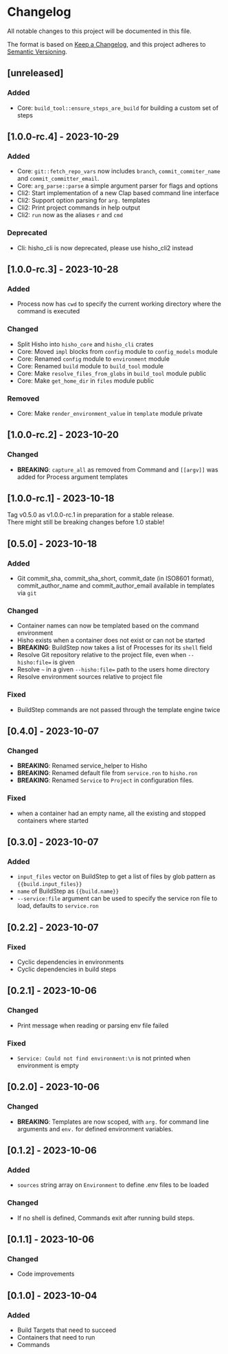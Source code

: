 # Changelog

All notable changes to this project will be documented in this file.

The format is based on [Keep a Changelog](https://keepachangelog.com/en/1.0.0/),
and this project adheres to [Semantic Versioning](https://semver.org/spec/v2.0.0.html).

## [unreleased]

### Added
* Core: `build_tool::ensure_steps_are_build` for building a custom set of steps

<!--
### Added
### Changed
### Deprecated
### Removed
### Fixed
### Security
-->

## [1.0.0-rc.4] - 2023-10-29

### Added
* Core: `git::fetch_repo_vars` now includes `branch`, `commit_commiter_name` and `commit_committer_email`.
* Core: `arg_parse::parse` a simple argument parser for flags and options
* Cli2: Start implementation of a new Clap based command line interface
* Cli2: Support option parsing for `arg.` templates
* Cli2: Print project commands in help output
* Cli2: `run` now as the aliases `r` and `cmd`

### Deprecated
* Cli: hisho_cli is now deprecated, please use hisho_cli2 instead

## [1.0.0-rc.3] - 2023-10-28

### Added
* Process now has `cwd` to specify the current working directory where the command is executed

### Changed
* Split Hisho into `hisho_core` and `hisho_cli` crates
* Core: Moved `impl` blocks from `config` module to `config_models` module
* Core: Renamed `config` module to `environment` module
* Core: Renamed `build` module to `build_tool` module
* Core: Make `resolve_files_from_globs` in `build_tool` module public
* Core: Make `get_home_dir` in `files` module public

### Removed
* Core: Make `render_environment_value` in `template` module private

## [1.0.0-rc.2] - 2023-10-20

### Changed
* **BREAKING**: `capture_all` as removed from Command and `[[argv]]` was added for Process argument templates

## [1.0.0-rc.1] - 2023-10-18

Tag v0.5.0 as v1.0.0-rc.1 in preparation for a stable release.  
There might still be breaking changes before 1.0 stable!

## [0.5.0] - 2023-10-18

### Added
* Git commit_sha, commit_sha_short, commit_date (in ISO8601 format), commit_author_name and commit_author_email available in templates via `git`

### Changed
* Container names can now be templated based on the command environment
* Hisho exists when a container does not exist or can not be started
* **BREAKING**: BuildStep now takes a list of Processes for its `shell` field
* Resolve Git repository relative to the project file, even when `--hisho:file=` is given
* Resolve `~` in a given `--hisho:file=` path to the users home directory
* Resolve environment sources relative to project file

### Fixed
* BuildStep commands are not passed through the template engine twice

## [0.4.0] - 2023-10-07

### Changed
* **BREAKING**: Renamed service_helper to Hisho
* **BREAKING**: Renamed default file from `service.ron` to `hisho.ron`
* **BREAKING**: Renamed `Service` to `Project` in configuration files.

### Fixed
* when a container had an empty name, all the existing and stopped containers where started


## [0.3.0] - 2023-10-07

### Added
* `input_files` vector on BuildStep to get a list of files by glob pattern as `{{build.input_files}}`
* `name` of BuildStep as `{{build.name}}`
* `--service:file` argument can be used to specify the service ron file to load, defaults to `service.ron`


## [0.2.2] - 2023-10-07

### Fixed
- Cyclic dependencies in environments
- Cyclic dependencies in build steps

## [0.2.1] - 2023-10-06

### Changed
- Print message when reading or parsing env file failed

### Fixed
- `Service: Could not find environment:\n` is not printed when environment is empty

## [0.2.0] - 2023-10-06

### Changed
* **BREAKING**: Templates are now scoped, with `arg.` for command line arguments and `env.` for defined environment variables.

## [0.1.2] - 2023-10-06

### Added
* `sources` string array on `Environment` to define .env files to be loaded

### Changed
* If no shell is defined, Commands exit after running build steps.

## [0.1.1] - 2023-10-06

### Changed
- Code improvements

## [0.1.0] - 2023-10-04

### Added
- Build Targets that need to succeed
- Containers that need to run
- Commands
